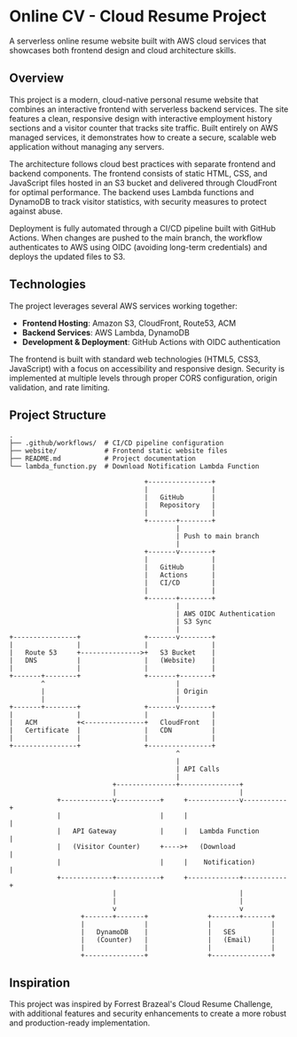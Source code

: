 # Online CV - Cloud Resume Project

A serverless online resume website built with AWS cloud services that showcases both frontend design and cloud architecture skills.

## Overview

This project is a modern, cloud-native personal resume website that combines an interactive frontend with serverless backend services. The site features a clean, responsive design with interactive employment history sections and a visitor counter that tracks site traffic. Built entirely on AWS managed services, it demonstrates how to create a secure, scalable web application without managing any servers.

The architecture follows cloud best practices with separate frontend and backend components. The frontend consists of static HTML, CSS, and JavaScript files hosted in an S3 bucket and delivered through CloudFront for optimal performance. The backend uses Lambda functions and DynamoDB to track visitor statistics, with security measures to protect against abuse.

Deployment is fully automated through a CI/CD pipeline built with GitHub Actions. When changes are pushed to the main branch, the workflow authenticates to AWS using OIDC (avoiding long-term credentials) and deploys the updated files to S3.

## Technologies

The project leverages several AWS services working together:

- **Frontend Hosting**: Amazon S3, CloudFront, Route53, ACM
- **Backend Services**: AWS Lambda, DynamoDB
- **Development & Deployment**: GitHub Actions with OIDC authentication

The frontend is built with standard web technologies (HTML5, CSS3, JavaScript) with a focus on accessibility and responsive design. Security is implemented at multiple levels through proper CORS configuration, origin validation, and rate limiting.

## Project Structure

```
.
├── .github/workflows/  # CI/CD pipeline configuration
├── website/            # Frontend static website files
├── README.md           # Project documentation
└── lambda_function.py  # Download Notification Lambda Function
```

```
                                  +----------------+
                                  |                |
                                  |   GitHub       |
                                  |   Repository   |
                                  |                |
                                  +-------+--------+
                                          |
                                          | Push to main branch
                                          |
                                  +-------v--------+
                                  |                |
                                  |   GitHub       |
                                  |   Actions      |
                                  |   CI/CD        |
                                  |                |
                                  +-------+--------+
                                          |
                                          | AWS OIDC Authentication
                                          | S3 Sync
                                          |
+----------------+                +-------v--------+
|                |                |                |
|   Route 53     +--------------->+   S3 Bucket    |
|   DNS          |                |   (Website)    |
|                |                |                |
+-------+--------+                +-------+--------+
        ^                                 |
        |                                 | Origin
        |                                 |
+-------+--------+                +-------v--------+
|                |                |                |
|   ACM          +<---------------+   CloudFront   |
|   Certificate  |                |   CDN          |
|                |                |                |
+----------------+                +----------------+
                                          ^
                                          |
                                          | API Calls
                                          |
                          +---------------+---------------+
                          |                               |
            +-------------v-----------+     +-------------v-----------+
            |                         |     |                         |
            |   API Gateway           |     |   Lambda Function       |
            |   (Visitor Counter)     +---->+   (Download             |
            |                         |     |    Notification)        |
            +-------------+-----------+     +-------------+-----------+
                          |                               |
                          |                               |
                          v                               v
                  +-------+-------+               +-------+-------+
                  |               |               |               |
                  |   DynamoDB    |               |   SES         |
                  |   (Counter)   |               |   (Email)     |
                  |               |               |               |
                  +---------------+               +---------------+
```

## Inspiration

This project was inspired by Forrest Brazeal's Cloud Resume Challenge, with additional features and security enhancements to create a more robust and production-ready implementation.

